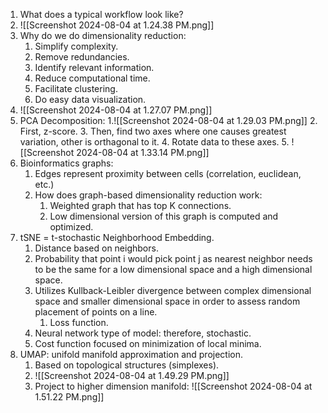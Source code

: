 1. What does a typical workflow look like?
2. ![[Screenshot 2024-08-04 at 1.24.38 PM.png]]
3. Why do we do dimensionality reduction:
	1. Simplify complexity.
	2. Remove redundancies.
	3. Identify relevant information.
	4. Reduce computational time.
	5. Facilitate clustering.
	6. Do easy data visualization.
4. ![[Screenshot 2024-08-04 at 1.27.07 PM.png]]
5. PCA Decomposition:
	1.![[Screenshot 2024-08-04 at 1.29.03 PM.png]]
	2. First, z-score.
	3. Then, find two axes where one causes greatest variation, other is orthagonal to it.
	4. Rotate data to these axes. 
	5. ![[Screenshot 2024-08-04 at 1.33.14 PM.png]]
1. Bioinformatics graphs:
	1. Edges represent proximity between cells (correlation, euclidean, etc.)
	2. How does graph-based dimensionality reduction work:
		1. Weighted graph that has top K connections.
		2. Low dimensional version of this graph is computed and optimized. 
2. tSNE = t-stochastic Neighborhood Embedding. 
	1. Distance based on neighbors.
	2. Probability that point i would pick point j as nearest neighbor needs to be the same for a low dimensional space and a high dimensional space. 
	3. Utilizes Kullback-Leibler divergence between complex dimensional space and smaller dimensional space in order to assess random placement of points on a line. 
		1. Loss function. 
	4. Neural network type of model: therefore, stochastic.
	5. Cost function focused on minimization of local minima. 
3. UMAP: unifold manifold approximation and projection.
	1. Based on topological structures (simplexes).
	2. ![[Screenshot 2024-08-04 at 1.49.29 PM.png]]
	3. Project to higher dimension manifold:
		![[Screenshot 2024-08-04 at 1.51.22 PM.png]]